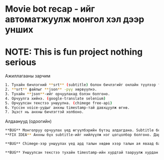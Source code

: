 # Movie bot recap - ийг автоматжуулж монгол хэл дээр унших

# NOTE: This is fun project nothing serious

Ажиллагааны зарчим

```sh
1. Тухайн бичлэгний **srt** (subtitle) болон бичлэгийг онлайн түүлээр татна. (manual)
2. **srt** файлыг **json** -рүү хөрвүүлнэ.
3. Тухайн **json**-ийг орчуулахад бэлэн болгоно.
4. Орчуулга хийнэ. (google-translate selenium)
5. Орчуулсан текстээ уншуулна. (chimege free-api)
6. Үүссэн voice-уудыг анхны timestamp-тай давхцуулж өгнө.
7. Эцэст нь анхны бичлэгтэй холбоно.
```

Алдаанууд (одоогийн)

```sh
**BUG** Монголруу орчуулах үед өгүүлбэрийн бүтэц алдагдана. Subtitle болохоор өгүүлбэр дуусаагүй үед таслаад байгаа.
**FIX IDEA** Анхны бүх subtitle-ийг нийлүүлж нэг цогцолбор болгоно. Дараа нь өгүүлбэр бүрээр задлаад анхны timestamp-тай уяна.

**BUG** Chimege-ээр уншуулах үед ард талын хөдөө хээр талын ая яваад байгаа. Demo api ашиглаж байгаа болохоор салгаж авч чадахгүй байгаа.

**BUG** Уншуулсан текстээ тухайн timestamp-ийн хурдтай тааруулж хурдан бас удаас болгоно.
```

